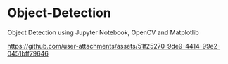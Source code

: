 # Object-Detection
Object Detection using Jupyter Notebook, OpenCV and Matplotlib


https://github.com/user-attachments/assets/51f25270-9de9-4414-99e2-0451bff79646

